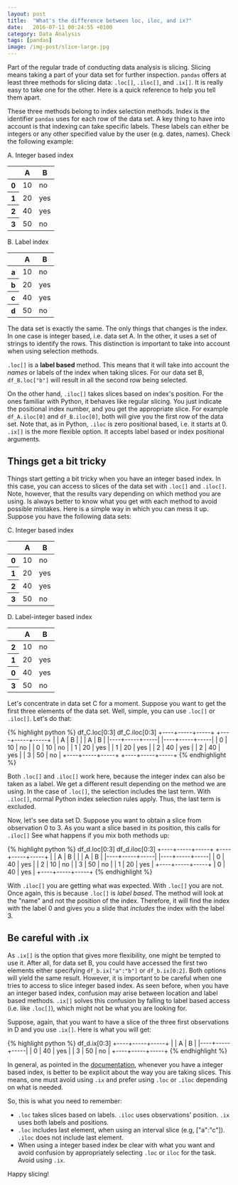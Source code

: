 ```yaml
---
layout: post
title:  "What's the difference between loc, iloc, and ix?"
date:   2016-07-11 00:24:55 +0100
category: Data Analysis
tags: [pandas]
image: /img-post/slice-large.jpg
---
```


Part of the regular trade of conducting data analysis is slicing. Slicing means taking a part of your data set for further inspection. `pandas` offers at least three methods for slicing data: `.loc[]`, `.iloc[]`, and `.ix[]`. It is really easy to take one for the other. Here is a quick reference to help you tell them apart.

These three methods belong to index selection methods. Index is the identifier `pandas` uses for each row of the data set. A key thing to have into account is that indexing can take specific labels. These labels can either be integers or any other specified value by the user (e.g. dates, names). Check the following example:


<div class="row justify-content-center">
    <div class="col-8 text-center">
    	<div class="table-pipe"> A. Integer based index </div>
        <table class="table table-striped">
            <thead class="table-columns">
                <th></th>
                <th>A</th>
                <th>B</th>
            </thead>
            <tbody class="table-content">
            <tr>
              <th scope="row">0</th>
              <td>10</td>
              <td>no</td>
            </tr>
            <tr>
              <th scope="row">1</th>
              <td>20</td>
              <td>yes</td>
            </tr>
            <tr>
              <th scope="row">2</th>
              <td>40</td>
              <td>yes</td>
            </tr>
            <tr>
              <th scope="row">3</th>
              <td>50</td>
              <td>no</td>
            </tr>
            </tbody>
        </table>
    </div>
</div>


<div class="row justify-content-center">
    <div class="col-8 text-center">
		<div class="table-pipe">B. Label index </div>
        <table class="table table-striped">
            <thead class="table-columns">
                <th></th>
                <th>A</th>
                <th>B</th>
            </thead>
            <tbody class="table-content">
            <tr>
              <th scope="row">a</th>
              <td>10</td>
              <td>no</td>
            </tr>
            <tr>
              <th scope="row">b</th>
              <td>20</td>
              <td>yes</td>
            </tr>
            <tr>
              <th scope="row">c</th>
              <td>40</td>
              <td>yes</td>
            </tr>
            <tr>
              <th scope="row">d</th>
              <td>50</td>
              <td>no</td>
            </tr>
            </tbody>
        </table>
    </div>
</div>





The data set is exactly the same. The only things that changes is the index. In one case is integer based, i.e. data set A. In the other, it uses a set of strings to identify the rows. This distinction is important to take into account when using selection methods.

`.loc[]` is a **label based** method. This means that it will take into account the *names* or labels of the index when taking slices. For our data set B, `df_B.loc["b"]` will result in all the second row being selected.

On the other hand, `.iloc[]` takes slices based on index's position. For the ones familiar with Python, it behaves like regular slicing. You just indicate the positional index number, and you get the appropriate slice. For example `df_A.iloc[0]` and `df_B.iloc[0]`, both will give you the first row of the data set. Note that, as in Python, `.iloc` is zero positional based, i.e. it starts at 0. `.ix[]` is the more flexible option. It accepts label based or index positional arguments.

## Things get a bit tricky

Things start getting a bit tricky when you have an integer based index. In this case, you can access to slices of the data set with `.loc[]` and `.iloc[]`. Note, however, that the results vary depending on which method you are using. Is always better to know what you get with each method to avoid possible mistakes. Here is a simple way in which you can mess it up. Suppose you have the following data sets:

<div class="row justify-content-center">
    <div class="col-8 text-center">
    	<div class="table-pipe"> C. Integer based index </div>
        <table class="table table-striped">
            <thead class="table-columns">
                <th></th>
                <th>A</th>
                <th>B</th>
            </thead>
            <tbody class="table-content">
            <tr>
              <th scope="row">0</th>
              <td>10</td>
              <td>no</td>
            </tr>
            <tr>
              <th scope="row">1</th>
              <td>20</td>
              <td>yes</td>
            </tr>
            <tr>
              <th scope="row">2</th>
              <td>40</td>
              <td>yes</td>
            </tr>
            <tr>
              <th scope="row">3</th>
              <td>50</td>
              <td>no</td>
            </tr>
            </tbody>
        </table>
    </div>
</div>



<div class="row justify-content-center">
    <div class="col-8 text-center">
    	<div class="table-pipe">D. Label-integer based index </div>
        <table class="table table-striped">
            <thead class="table-columns">
                <th></th>
                <th>A</th>
                <th>B</th>
            </thead>
            <tbody class="table-content">
            <tr>
              <th scope="row">2</th>
              <td>10</td>
              <td>no</td>
            </tr>
            <tr>
              <th scope="row">1</th>
              <td>20</td>
              <td>yes</td>
            </tr>
            <tr>
              <th scope="row">0</th>
              <td>40</td>
              <td>yes</td>
            </tr>
            <tr>
              <th scope="row">3</th>
              <td>50</td>
              <td>no</td>
            </tr>
            </tbody>
        </table>
    </div>
</div>



Let's concentrate in data set C for a moment. Suppose you want to get the first three elements of the data set. Well, simple, you can use `.loc[]` or `.iloc[]`. Let's do that:

{% highlight python %}
df_C.loc[0:3]			df_C.iloc[0:3]
+----+-----+-----+		+----+-----+-----+
|    |   A | B   |		|    |   A | B   |
|----+-----+-----|		|----+-----+-----|
|  0 |  10 | no  |		|  0 |  10 | no  |
|  1 |  20 | yes |		|  1 |  20 | yes |
|  2 |  40 | yes |		|  2 |  40 | yes |
|  3 |  50 | no  |		+----+-----+-----+
+----+-----+-----+
{% endhighlight %}

Both `.loc[]` and `.iloc[]` work here, because the integer index can also be taken as a label. We get a different result depending on the method we are using. In the case of `.loc[]`, the selection includes the last term. With `.iloc[]`, normal Python index selection rules apply. Thus, the last term is excluded.

Now, let's see data set D. Suppose you want to obtain a slice from observation 0 to 3. As you want a slice based in its position, this calls for `.iloc[]` See what happens if you mix both methods up:

{% highlight python %}
df_d.loc[0:3]			df_d.iloc[0:3]
+----+-----+-----+		+----+-----+-----+
|    |   A | B   |		|    |   A | B   |
|----+-----+-----|		|----+-----+-----|
|  0 |  40 | yes |		|  2 |  10 | no  |
|  3 |  50 | no  |		|  1 |  20 | yes |
+----+-----+-----+		|  0 |  40 | yes |
				+----+-----+-----+
{% endhighlight %}

With `.iloc[]` you are getting what was expected. With `.loc[]` you are not. Once again, this is because `.loc[]` is *label based*. The method will look at the "name" and not the position of the index. Therefore, it will find the index with the label 0 and gives you a slide that *includes* the index with the label 3.

## Be careful with .ix

As `.ix[]` is the option that gives more flexibility, one might be tempted to use it. After all, for data set B, you could have accessed the first two elements either specifying `df_b.ix["a":"b"]` or `df_b.ix[0:2]`. Both options will yield the same result. However, it is important to be careful when one tries to access to slice integer based index. As seen before, when you have an integer based index, confusion may arise between location and label based methods. `.ix[]` solves this confusion by falling to label based access (i.e. like `.loc[]`), which might not be what you are looking for.

Suppose, again, that you want to have a slice of the three first observations in D and you use `.ix[]`. Here is what you will get:

{% highlight python %}
df_d.ix[0:3]
+----+-----+-----+
|    |   A | B   |
|----+-----+-----|
|  0 |  40 | yes |
|  3 |  50 | no  |
+----+-----+-----+
{% endhighlight %}

In general, as pointed in the [documentation](http://pandas.pydata.org/pandas-docs/stable/indexing.html), whenever you have a integer based index, is better to be explicit about the way you are taking slices. This means, one must avoid using `.ix` and prefer using `.loc` or `.iloc` depending on what is needed.

So, this is what you need to remember:

- `.loc` takes slices based on labels. `.iloc` uses observations' position. `.ix` uses both labels and positions.
- `.loc` includes last element, when using an interval slice (e.g, ["a":"c"]). `.iloc` does not include last element.
- When using a integer based index be clear with what you want and avoid confusion by appropriately selecting `.loc` or `iloc` for the task. Avoid using `.ix`.

<div class="text-right">
Happy slicing!
</div>











